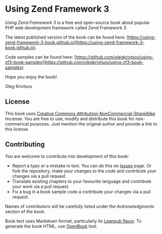 # Using Zend Framework 3

*Using Zend Framework 3* is a free and open-source book about popular PHP web development framework called
Zend Framework 3.

The latest published version of the book can be found here: 
[https://using-zend-framework-3-book.github.io](https://using-zend-framework-3-book.github.io).

Code samples can be found here: 
[https://github.com/olegkrivtsov/using-zf3-book-samples](https://github.com/olegkrivtsov/using-zf3-book-samples).

Hope you enjoy the book!

Oleg Krivtsov

## License

This book uses [Creative Commons Attribution-NonCommercial-ShareAlike](https://creativecommons.org/licenses/by-nc-sa/4.0/) lincense.
You are free to use, modify and distribute this book for non-commerical purposes. Just mention the original author and provide a link
to this license.

## Contributing

You are welcome to contribute into development of this book:

  * Report a typo or a mistake in text. You can do this on [Issues](https://github.com/olegkrivtsov/using-zend-framework-3-book/issues) page. 
    Or fork the repository, make your changes to the code and contribute your changes via a pull request.
  * Translate existing chapters to your favourite language and contribute your work via a pull request.
  * Fix a bug in a book sample code a contribute your changes via a pull request.

Names of contributors will be carefully listed under the *Acknowledgments* section of the book.
  
Book text uses Markdown format, particularly its [Leanpub flavor](https://leanpub.com/help/manual). 
To generate the book HTML, use [OpenBook](https://github.com/olegkrivtsov/openbook) tool.

